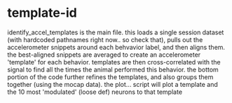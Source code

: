 # template-id

identify_accel_templates is the main file. this loads a single session dataset (with hardcoded pathnames right now.. so check that), pulls out the accelerometer snippets around each behvavior label, and then aligns them. the best-aligned snippets are averaged to create an accelerometer 'template' for each behavior. templates are then cross-correlated with the signal to find all the times the animal performed this behavior. the bottom portion of the code further refines the templates, and also groups them together (using the mocap data). the plot... script will plot a template and the 10 most 'modulated' (loose def) neurons to that template
